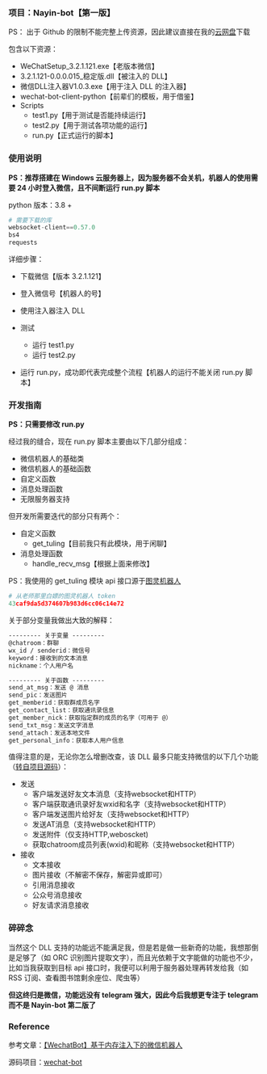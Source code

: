 ### 项目：Nayin-bot【第一版】

PS： 出于 Github 的限制不能完整上传资源，因此建议直接在我的[云网盘](https://onedrive-vercel-index-seven-xi.vercel.app/zh-CN/Wechat-bot/)下载

包含以下资源：

- WeChatSetup_3.2.1.121.exe【老版本微信】
- 3.2.1.121-0.0.0.015_稳定版.dll【被注入的 DLL】
- 微信DLL注入器V1.0.3.exe【用于注入 DLL 的注入器】
- wechat-bot-client-python【前辈们的模板，用于借鉴】
- Scripts
  - test1.py【用于测试是否能持续运行】
  - test2.py【用于测试各项功能的运行】
  - run.py【正式运行的脚本】

### 使用说明

**PS：推荐搭建在 Windows 云服务器上，因为服务器不会关机，机器人的使用需要 24 小时登入微信，且不间断运行 run.py 脚本**

python 版本：3.8 +

```python
# 需要下载的库
websocket-client==0.57.0
bs4
requests
```

详细步骤：

- 下载微信【版本 3.2.1.121】
- 登入微信号【机器人的号】
- 使用注入器注入 DLL
- 测试
  - 运行 test1.py
  - 运行 test2.py

- 运行 run.py，成功即代表完成整个流程【机器人的运行不能关闭 run.py 脚本】

### 开发指南

**PS：只需要修改 run.py**

经过我的缝合，现在 run.py 脚本主要由以下几部分组成：

- 微信机器人的基础类
- 微信机器人的基础函数
- 自定义函数
- 消息处理函数
- 无限服务器支持

但开发所需要迭代的部分只有两个：

- 自定义函数
  - get_tuling【目前我只有此模块，用于闲聊】
- 消息处理函数
  - handle_recv_msg【根据上面来修改】

PS：我使用的 get_tuling 模块 api 接口源于[图灵机器人](http://www.turingapi.com/)

```python
# 从老师那里白嫖的图灵机器人 token
43caf9da5d374607b983d6cc06c14e72
```

关于部分变量我做出大致的解释：

```txt
--------- 关于变量 ---------
@chatroom：群聊
wx_id / senderid：微信号
keyword：接收到的文本消息
nickname：个人用户名

--------- 关于函数 ---------
send_at_msg：发送 @ 消息
send_pic：发送图片
get_memberid：获取群成员名字
get_contact_list：获取通讯录信息
get_member_nick：获取指定群的成员的名字（可用于 @）
send_txt_msg：发送文字消息
send_attach：发送本地文件
get_personal_info：获取本人用户信息
```

值得注意的是，无论你怎么增删改查，该 DLL 最多只能支持微信的以下几个功能（[转自项目源码](https://github.com/cixingguangming55555/wechat-bot)）：

- 发送
  - 客户端发送好友文本消息（支持websocket和HTTP）
  - 客户端获取通讯录好友wxid和名字（支持websocket和HTTP）
  - 客户端发送图片给好友（支持websocket和HTTP）
  - 发送AT消息（支持websocket和HTTP）
  - 发送附件（仅支持HTTP,weboscket)
  - 获取chatroom成员列表(wxid)和昵称（支持websocket和HTTP）
- 接收
  - 文本接收
  - 图片接收（不解密不保存，解密异或即可）
  - 引用消息接收
  - 公众号消息接收
  - 好友请求消息接收

### 碎碎念

当然这个 DLL 支持的功能远不能满足我，但是若是做一些新奇的功能，我想那倒是足够了（如 ORC 识别图片提取文字），而且光依赖于文字能做的功能也不少，比如当我获取到目标 api 接口时，我便可以利用于服务器处理再转发给我（如 RSS 订阅、查看图书馆剩余座位、爬虫等）

**但这终归是微信，功能远没有 telegram 强大，因此今后我想更专注于 telegram 而不是 Nayin-bot 第二版了**

### Reference

参考文章：[【WechatBot】基于内存注入下的微信机器人](https://blog.hz2016.com/2022/05/%e3%80%90wechatbot%e3%80%91%e5%9f%ba%e4%ba%8e%e5%86%85%e5%ad%98%e6%b3%a8%e5%85%a5%e4%b8%8b%e7%9a%84%e5%be%ae%e4%bf%a1%e6%9c%ba%e5%99%a8%e4%ba%ba/)

源码项目：[wechat-bot](https://github.com/cixingguangming55555/wechat-bot)